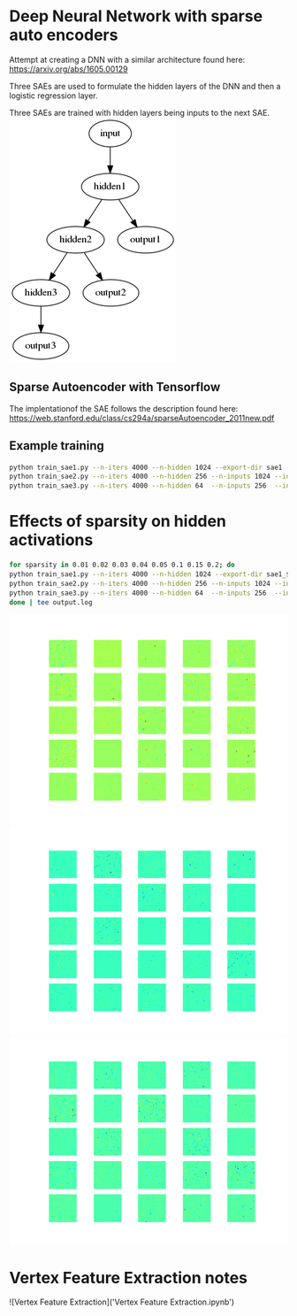 # Deep Neural Network with sparse auto encoders

Attempt at creating a DNN with a similar architecture found here:
https://arxiv.org/abs/1605.00129

Three SAEs are used to formulate the hidden layers of the DNN and then a 
logistic regression layer.

Three SAEs are trained with hidden layers being inputs to the next SAE.
 ![](3SAEs.png)

## Sparse Autoencoder with Tensorflow
The implentationof the SAE follows the description found here: 
https://web.stanford.edu/class/cs294a/sparseAutoencoder_2011new.pdf

## Example training
```bash
python train_sae1.py --n-iters 4000 --n-hidden 1024 --export-dir sae1 --sparsity 0.15
python train_sae2.py --n-iters 4000 --n-hidden 256 --n-inputs 1024 --input-model-dir sae1 --export-dir sae2 --sparsity 0.15
python train_sae3.py --n-iters 4000 --n-hidden 64  --n-inputs 256  --input-model-dirs sae1 sae2 --export-dir sae3 --sparsity 0.1
```

# Effects of sparsity on hidden activations

```bash
for sparsity in 0.01 0.02 0.03 0.04 0.05 0.1 0.15 0.2; do
python train_sae1.py --n-iters 4000 --n-hidden 1024 --export-dir sae1_${sparsity} --sparsity ${sparsity}
python train_sae2.py --n-iters 4000 --n-hidden 256 --n-inputs 1024 --input-model-dir sae1_${sparsity} --export-dir sae2_${sparsity} --sparsity ${sparsity}
python train_sae3.py --n-iters 4000 --n-hidden 64  --n-inputs 256  --input-model-dirs sae1_${sparsity} sae2_${sparsity} --export-dir sae3_${sparsity} --sparsity ${sparsity}
done | tee output.log
```
 ![sparsity 0.01](images/sae2_0.01_4000.png)
 ![sparsity 0.02](images/sae2_0.02_4000.png)
 ![sparsity 0.03](images/sae2_0.03_4000.png)

# Vertex Feature Extraction notes
![Vertex Feature Extraction]('Vertex Feature Extraction.ipynb')
